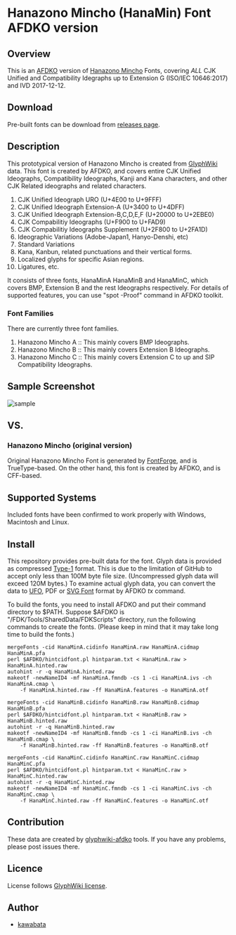 Hanazono Mincho (HanaMin) Font AFDKO version
=============================

## Overview

This is an [AFDKO](http://www.adobe.com/devnet/opentype/afdko.html)
version of [Hanazono Mincho](https://fonts.jp/) Fonts, covering *ALL*
CJK Unified and Compatibility Idegraphs up to Extension G (ISO/IEC
10646:2017) and IVD 2017-12-12.

## Download

Pre-built fonts can be download from
[releases page](http://github.com/cjkvi/HanaMinAFDKO/releases).

## Description

This prototypical version of Hanazono Mincho is created from
[GlyphWiki](http://glyphwiki.org/) data. This font is created by
AFDKO, and covers entire CJK Unified Ideographs, Compatibility
Ideographs, Kanji and Kana characters, and other CJK Related
ideographs and related characters.

1. CJK Unified Ideograph URO (U+4E00 to U+9FFF)
2. CJK Unified Ideograph Extension-A (U+3400 to U+4DFF)
3. CJK Unified Ideograph Extension-B,C,D,E,F (U+20000 to U+2EBE0)
4. CJK Compabilitiy Ideographs (U+F900 to U+FAD9)
5. CJK Compabilitiy Ideographs Supplement (U+2F800 to U+2FA1D)
6. Ideographic Variations (Adobe-Japan1, Hanyo-Denshi, etc)
7. Standard Variations
8. Kana, Kanbun, related punctuations and their vertical forms.
9. Localized glyphs for specific Asian regions.
10. Ligatures, etc.

It consists of three fonts, HanaMinA HanaMinB and HanaMinC, which
covers BMP, Extension B and the rest Ideographs respectively. For
details of supported features, you can use "spot -Proof" command in
AFDKO toolkit.

### Font Families

There are currently three font families.

1. Hanazono Mincho A :: This mainly covers BMP Ideographs.
2. Hanazono Mincho B :: This mainly covers Extension B Ideographs.
3. Hanazono Mincho C :: This mainly covers Extension C to up and SIP Compatibility Ideographs.
<!--
3. Hanazono Mincho AX :: This is an extended version of Hanazono
   Mincho A, supporting GlyphWiki *uXXXX-itaiji-YYY*, *uXXXX-YY* and
   *kumimoji-XXXX* glyphs by using OpenType GSUB features "trad",
   "ssXX" and "ccmp" features.
4. Hanazono Mincho BX :: This is an extended version of Hanazono
   Mincho B.
-->

## Sample Screenshot

![sample](https://cloud.githubusercontent.com/assets/217020/3786962/fa5527bc-19ef-11e4-83b2-bf14a32602e2.png)

## VS.

### Hanazono Mincho (original version)

Original Hanazono Mincho Font is generated by
[FontForge](http://fontforge.org/), and is TrueType-based. On the
other hand, this font is created by AFDKO, and is CFF-based.

## Supported Systems

Included fonts have been confirmed to work properly with Windows,
Macintosh and Linux.

## Install

This repository provides pre-built data for the font. Glyph data is
provided as compressed
[Type-1](https://partners.adobe.com/public/developer/en/font/T1_SPEC.PDF)
format. This is due to the limitation of GitHub to accept only less
than 100M byte file size. (Uncompressed glyph data will exceed 120M
bytes.) To examine actual glyph data, you can convert the data to
[UFO](http://unifiedfontobject.org/), PDF or
[SVG Font](http://www.w3.org/TR/SVG/fonts.html) format by AFDKO *tx*
command.

To build the fonts, you need to install AFDKO and put their command
directory to $PATH. Suppose $AFDKO is
"/FDK/Tools/SharedData/FDKScripts" directory, run the following
commands to create the fonts. (Please keep in mind that it may take
long time to build the fonts.)

    mergeFonts -cid HanaMinA.cidinfo HanaMinA.raw HanaMinA.cidmap HanaMinA.pfa
    perl $AFDKO/hintcidfont.pl hintparam.txt < HanaMinA.raw > HanaMinA.hinted.raw
    autohint -r -q HanaMinA.hinted.raw
    makeotf -newNameID4 -mf HanaMinA.fmndb -cs 1 -ci HanaMinA.ivs -ch HanaMinA.cmap \
        -f HanaMinA.hinted.raw -ff HanaMinA.features -o HanaMinA.otf

    mergeFonts -cid HanaMinB.cidinfo HanaMinB.raw HanaMinB.cidmap HanaMinB.pfa
    perl $AFDKO/hintcidfont.pl hintparam.txt < HanaMinB.raw > HanaMinB.hinted.raw
    autohint -r -q HanaMinB.hinted.raw
    makeotf -newNameID4 -mf HanaMinB.fmndb -cs 1 -ci HanaMinB.ivs -ch HanaMinB.cmap \
        -f HanaMinB.hinted.raw -ff HanaMinB.features -o HanaMinB.otf

    mergeFonts -cid HanaMinC.cidinfo HanaMinC.raw HanaMinC.cidmap HanaMinC.pfa
    perl $AFDKO/hintcidfont.pl hintparam.txt < HanaMinC.raw > HanaMinC.hinted.raw
    autohint -r -q HanaMinC.hinted.raw
    makeotf -newNameID4 -mf HanaMinC.fmndb -cs 1 -ci HanaMinC.ivs -ch HanaMinC.cmap \
        -f HanaMinC.hinted.raw -ff HanaMinC.features -o HanaMinC.otf

<!--
HanaMinAX, HanaMinBX can also be created like the above operations.
-->

## Contribution

These data are created by
[glyphwiki-afdko](http://github.com/kawabata/glyphwiki-afdko) tools.
If you have any problems, please post issues there.

## Licence

License follows [GlyphWiki license](http://glyphwiki.org/license.html).

## Author

- [kawabata](https://github.com/kawabata)
